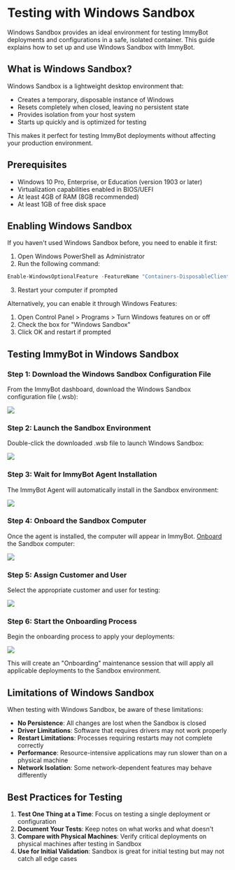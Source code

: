 # Testing with Windows Sandbox

Windows Sandbox provides an ideal environment for testing ImmyBot deployments and configurations in a safe, isolated container. This guide explains how to set up and use Windows Sandbox with ImmyBot.

## What is Windows Sandbox?

Windows Sandbox is a lightweight desktop environment that:
- Creates a temporary, disposable instance of Windows
- Resets completely when closed, leaving no persistent state
- Provides isolation from your host system
- Starts up quickly and is optimized for testing

This makes it perfect for testing ImmyBot deployments without affecting your production environment.

## Prerequisites

- Windows 10 Pro, Enterprise, or Education (version 1903 or later)
- Virtualization capabilities enabled in BIOS/UEFI
- At least 4GB of RAM (8GB recommended)
- At least 1GB of free disk space

## Enabling Windows Sandbox

If you haven't used Windows Sandbox before, you need to enable it first:

1. Open Windows PowerShell as Administrator
2. Run the following command:

```powershell
Enable-WindowsOptionalFeature -FeatureName "Containers-DisposableClientVM" -All -Online -NoRestart
```

3. Restart your computer if prompted

Alternatively, you can enable it through Windows Features:
1. Open Control Panel > Programs > Turn Windows features on or off
2. Check the box for "Windows Sandbox"
3. Click OK and restart if prompted

## Testing ImmyBot in Windows Sandbox

### Step 1: Download the Windows Sandbox Configuration File

From the ImmyBot dashboard, download the Windows Sandbox configuration file (.wsb):

![](/.vitepress/images/2021-03-15-08-29-07.png)

### Step 2: Launch the Sandbox Environment

Double-click the downloaded .wsb file to launch Windows Sandbox:

![](/.vitepress/images/2021-03-15-08-29-35.png)

### Step 3: Wait for ImmyBot Agent Installation

The ImmyBot Agent will automatically install in the Sandbox environment:

![](/.vitepress/images/2021-03-15-08-29-41.png)

### Step 4: Onboard the Sandbox Computer

Once the agent is installed, the computer will appear in ImmyBot. [Onboard](Documentation/Administration/onboarding.md) the Sandbox computer:

![](/.vitepress/images/2021-03-15-08-30-29.png)

### Step 5: Assign Customer and User

Select the appropriate customer and user for testing:

![](/.vitepress/images/2021-03-15-08-47-28.png)

### Step 6: Start the Onboarding Process

Begin the onboarding process to apply your deployments:

![](/.vitepress/images/2021-03-15-08-37-50.png)

This will create an "Onboarding" maintenance session that will apply all applicable deployments to the Sandbox environment.

## Limitations of Windows Sandbox

When testing with Windows Sandbox, be aware of these limitations:

- **No Persistence**: All changes are lost when the Sandbox is closed
- **Driver Limitations**: Software that requires drivers may not work properly
- **Restart Limitations**: Processes requiring restarts may not complete correctly
- **Performance**: Resource-intensive applications may run slower than on a physical machine
- **Network Isolation**: Some network-dependent features may behave differently

## Best Practices for Testing

1. **Test One Thing at a Time**: Focus on testing a single deployment or configuration
2. **Document Your Tests**: Keep notes on what works and what doesn't
3. **Compare with Physical Machines**: Verify critical deployments on physical machines after testing in Sandbox
4. **Use for Initial Validation**: Sandbox is great for initial testing but may not catch all edge cases



